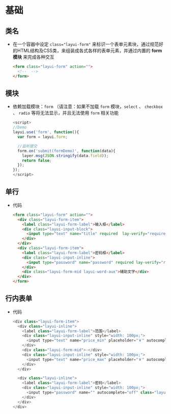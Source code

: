 # 基础

## 类名

+ 在一个容器中设定 `class="layui-form"` 来标识一个表单元素块，通过规范好的HTML结构及CSS类，来组装成各式各样的表单元素，并通过内置的 **form模块** 来完成各种交互

  ```html
  <form class="layui-form" action="">
    <!--  -->
  </form>
  ```

## 模块

+ 依赖加载模块：`form` （请注意：如果不加载 `form` 模块，`select` 、 `checkbox` 、 `radio` 等将无法显示，并且无法使用 `form` 相关功能

  ```js
  <script>
  //Demo
  layui.use('form', function(){
    var form = layui.form;

    //监听提交
    form.on('submit(formDemo)', function(data){
      layer.msg(JSON.stringify(data.field));
      return false;
    });
  });
  </script>
  ```

## 单行

+ 代码

  ```html
  <form class="layui-form" action="">
    <div class="layui-form-item">
      <label class="layui-form-label">输入框</label>
      <div class="layui-input-block">
        <input type="text" name="title" required  lay-verify="required" placeholder="请输入标题" autocomplete="off" class="layui-input">
      </div>
    </div>
    <div class="layui-form-item">
      <label class="layui-form-label">密码框</label>
      <div class="layui-input-inline">
        <input type="password" name="password" required lay-verify="required" placeholder="请输入密码" autocomplete="off" class="layui-input">
      </div>
      <div class="layui-form-mid layui-word-aux">辅助文字</div>
    </div>
  </form>
  ```

## 行内表单

+ 代码

  ```js
  <div class="layui-form-item">
    <div class="layui-inline">
      <label class="layui-form-label">范围</label>
      <div class="layui-input-inline" style="width: 100px;">
        <input type="text" name="price_min" placeholder="￥" autocomplete="off" class="layui-input">
      </div>
      <div class="layui-form-mid">-</div>
      <div class="layui-input-inline" style="width: 100px;">
        <input type="text" name="price_max" placeholder="￥" autocomplete="off" class="layui-input">
      </div>
    </div>

    <div class="layui-inline">
      <label class="layui-form-label">密码</label>
      <div class="layui-input-inline" style="width: 100px;">
        <input type="password" name="" autocomplete="off" class="layui-input">
      </div>
    </div>
  </div>
  ```
